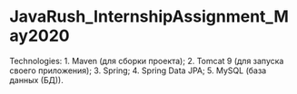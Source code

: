 # JavaRush_InternshipAssignment_May2020

Technologies:
    1. Maven (для сборки проекта);
    2. Tomcat 9 (для запуска своего приложения);
    3. Spring;
    4. Spring Data JPA;
    5. MySQL (база данных (БД)).
